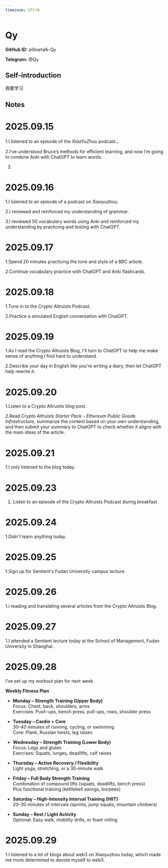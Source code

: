 ```yaml
---
timezone: UTC+8
---
```


# Qy

**GitHub ID:** pillowtalk-Qy

**Telegram:** @Qy

## Self-introduction

我要学习

## Notes
<!-- Content_START -->
# 2025.09.15
<!-- DAILY_CHECKIN_2025-09-15_START -->
1.I listened to an episode of the _XiaoYuZhou_ podcast.、

2.I’ve understood Bruce’s methods for efficient learning, and now I’m going to combine Anki with ChatGPT to learn words.

3.
<!-- DAILY_CHECKIN_2025-09-15_END -->


# 2025.09.16
<!-- DAILY_CHECKIN_2025-09-16_START -->
1.I listened to an episode of a podcast on Xiaoyuzhou.

2.I reviewed and reinforced my understanding of grammar.

3.I reviewed 50 vocabulary words using Anki and reinforced my understanding by practicing and testing with ChatGPT.
<!-- DAILY_CHECKIN_2025-09-16_END -->


# 2025.09.17
<!-- DAILY_CHECKIN_2025-09-17_START -->
1.Spend 20 minutes practicing the tone and style of a BBC article.

2.Continue vocabulary practice with ChatGPT and Anki flashcards.
<!-- DAILY_CHECKIN_2025-09-17_END -->


# 2025.09.18
<!-- DAILY_CHECKIN_2025-09-18_START -->
1.Tune in to the Crypto Altruists Podcast.

2.Practice a simulated English conversation with ChatGPT.
<!-- DAILY_CHECKIN_2025-09-18_END -->


# 2025.09.19
<!-- DAILY_CHECKIN_2025-09-19_START -->
1.As I read the Crypto Altruists Blog, I'll turn to ChatGPT to help me make sense of anything I find hard to understand.

2.Describe your day in English like you're writing a diary, then let ChatGPT help rewrite it.
<!-- DAILY_CHECKIN_2025-09-19_END -->


# 2025.09.20
<!-- DAILY_CHECKIN_2025-09-20_START -->
1.Listen to a Crypto Altruists blog post.

2.Read _Crypto Altruists Starter Pack – Ethereum Public Goods Infrastructure_, summarize the content based on your own understanding, and then submit your summary to ChatGPT to check whether it aligns with the main ideas of the article.
<!-- DAILY_CHECKIN_2025-09-20_END -->


# 2025.09.21
<!-- DAILY_CHECKIN_2025-09-21_START -->
1.I only listened to the blog today.
<!-- DAILY_CHECKIN_2025-09-21_END -->


# 2025.09.23
<!-- DAILY_CHECKIN_2025-09-23_START -->
1.  Listen to an episode of the Crypto Altruists Podcast during breakfast.
<!-- DAILY_CHECKIN_2025-09-23_END -->


# 2025.09.24
<!-- DAILY_CHECKIN_2025-09-24_START -->
1.Didn't learn anything today.
<!-- DAILY_CHECKIN_2025-09-24_END -->


# 2025.09.25
<!-- DAILY_CHECKIN_2025-09-25_START -->
1.Sign up for Sentient's Fudan University campus lecture.
<!-- DAILY_CHECKIN_2025-09-25_END -->


# 2025.09.26
<!-- DAILY_CHECKIN_2025-09-26_START -->
1.i reading and translating several articles from the Crypto Altruists Blog.
<!-- DAILY_CHECKIN_2025-09-26_END -->


# 2025.09.27
<!-- DAILY_CHECKIN_2025-09-27_START -->
1.I attended a Sentient lecture today at the School of Management, Fudan University in Shanghai.
<!-- DAILY_CHECKIN_2025-09-27_END -->


# 2025.09.28
<!-- DAILY_CHECKIN_2025-09-28_START -->
I’ve set up my workout plan for next week.

**Weekly Fitness Plan**

-   **Monday – Strength Training (Upper Body)**  
    Focus: Chest, back, shoulders, arms  
    Exercises: Push-ups, bench press, pull-ups, rows, shoulder press
    
-   **Tuesday – Cardio + Core**  
    30–40 minutes of running, cycling, or swimming  
    Core: Plank, Russian twists, leg raises
    
-   **Wednesday – Strength Training (Lower Body)**  
    Focus: Legs and glutes  
    Exercises: Squats, lunges, deadlifts, calf raises
    
-   **Thursday – Active Recovery / Flexibility**  
    Light yoga, stretching, or a 30-minute walk
    
-   **Friday – Full Body Strength Training**  
    Combination of compound lifts (squats, deadlifts, bench press)  
    Plus functional training (kettlebell swings, burpees)
    
-   **Saturday – High-Intensity Interval Training (HIIT)**  
    20–30 minutes of intervals (sprints, jump squats, mountain climbers)
    
-   **Sunday – Rest / Light Activity**  
    Optional: Easy walk, mobility drills, or foam rolling
<!-- DAILY_CHECKIN_2025-09-28_END -->


# 2025.09.29
<!-- DAILY_CHECKIN_2025-09-29_START -->
1.I listened to a lot of blogs about web3 on Xiaoyuzhou today, which made me more determined to devote myself to web3.
<!-- DAILY_CHECKIN_2025-09-29_END -->
<!-- Content_END -->
